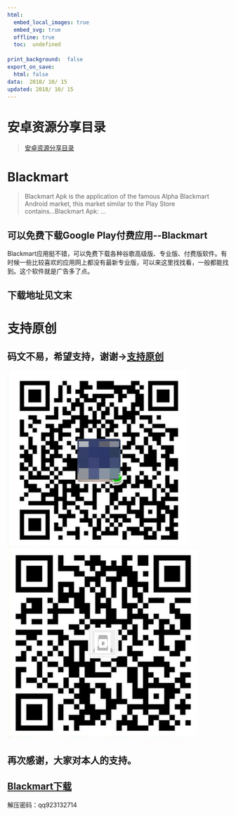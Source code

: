 ```yaml
---
html:
  embed_local_images: true
  embed_svg: true
  offline: true
  toc:  undefined

print_background:  false
export_on_save:
  html: false
data:  2018/ 10/ 15
updated: 2018/ 10/ 15
---
```


# 安卓资源分享目录

> [安卓资源分享目录](https://blog.csdn.net/qq923132714/article/details/83059823 "安卓资源分享目录")


# Blackmart

> Blackmart Apk is the application of the famous Alpha Blackmart Android market, this market similar to the Play Store contains...Blackmart Apk: ...


## 可以免费下载Google Play付费应用--Blackmart

Blackmart应用挺不错，可以免费下载各种谷歌高级版、专业版、付费版软件。有时候一些比较喜欢的应用网上都没有最新专业版，可以来这里找找看，一般都能找到。这个软件就是广告多了点。






## 下载地址见文末

# 支持原创
## 码文不易，希望支持，谢谢->**[支持原创](http://blog.csdn.net/qq923132714/article/details/79399145)**
![微信支付](https://raw.githubusercontent.com/923132714/my_picture/master/blog/support/weixin.png)![微信支付](https://raw.githubusercontent.com/923132714/my_picture/master/blog/support/支付宝.png)
## 再次感谢，大家对本人的支持。



## [Blackmart下载](http://u16848854.ctfile.net/fs/16848854-314733798 "Blackmart下载")

解压密码：qq923132714
